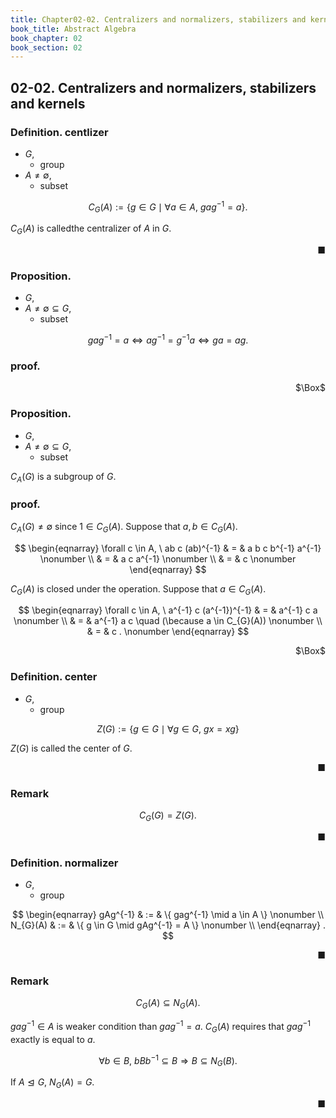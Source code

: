 ```yaml
---
title: Chapter02-02. Centralizers and normalizers, stabilizers and kernels
book_title: Abstract Algebra
book_chapter: 02
book_section: 02
---
```


## 02-02. Centralizers and normalizers, stabilizers and kernels

### Definition. centlizer
* $G$,
    * group
* $A \neq \emptyset$,
    * subset

$$
    C_{G}(A)
    :=
    \{
        g \in G
        \mid
        \forall a \in A,
        \
        gag^{-1}
        =
        a
    \}.
$$

$C_{G}(A)$ is calledthe centralizer of $A$ in $G$.

<div class="end-of-statement" style="text-align: right">■</div>

### Proposition.
* $G$,
* $A \neq \emptyset \subseteq G$,
    * subset

$$
    g a g^{-1}
    =
    a
    \Leftrightarrow
    a g^{-1}
    =
    g^{-1}
    a
    \Leftrightarrow
    ga
    =
    ag
    .
$$

### proof.

<div class="QED" style="text-align: right">$\Box$</div>

### Proposition.
* $G$,
* $A \neq \emptyset \subseteq G$,
    * subset

$C_{A}(G)$ is a subgroup of $G$.

### proof.
$C_{A}(G) \neq \emptyset$ since $1 \in C_{G}(A)$.
Suppose that $a, b \in C_{G}(A)$.

$$
\begin{eqnarray}
    \forall c \in A,
    \
    ab
    c
    (ab)^{-1}
    & = &
        a
        b
        c
        b^{-1}
        a^{-1}
    \nonumber
    \\
    & = &
        a
        c
        a^{-1}
    \nonumber
    \\
    & = &
        c
    \nonumber
\end{eqnarray}
$$

$C_{G}(A)$ is closed under the operation.
Suppose that $a \in C_{G}(A)$.

$$
\begin{eqnarray}
    \forall c \in A,
    \
    a^{-1}
    c
    (a^{-1})^{-1}
    & = &
        a^{-1}
        c
        a
    \nonumber
    \\
    & = &
        a^{-1}
        a
        c
        \quad
        (\because a \in C_{G}(A))
    \nonumber
    \\
    & = &
        c
    .
    \nonumber
\end{eqnarray}
$$

<div class="QED" style="text-align: right">$\Box$</div>

### Definition. center
* $G$,
    * group

$$
    Z(G)
    :=
    \{
        g \in G
        \mid
        \forall g \in G,
        \
        gx
        =
        xg
    \}
$$

$Z(G)$ is called the center of $G$.

<div class="end-of-statement" style="text-align: right">■</div>

### Remark
$$
    C_{G}(G)
    =
    Z(G)
    .
$$

<div class="end-of-statement" style="text-align: right">■</div>

### Definition. normalizer
* $G$,
    * group

$$
\begin{eqnarray}
    gAg^{-1}
    & := &
        \{
            gag^{-1}
            \mid
            a \in A
        \}
    \nonumber
    \\
    N_{G}(A)
    & := &
        \{
            g \in G
            \mid
            gAg^{-1}
            =
            A
        \}
    \nonumber
    \\
\end{eqnarray}
    .
$$

<div class="end-of-statement" style="text-align: right">■</div>

### Remark
$$
    C_{G}(A)
    \subseteq
    N_{G}(A)
    .
$$

$gag^{-1} \in A$ is weaker condition than $gag^{-1} = a$.
$C_{G}(A)$ requires that $gag^{-1}$ exactly is equal to $a$.

$$
    \forall b \in B,
    \
    bBb^{-1}
    \subseteq
    B
    \Rightarrow
    B \subseteq N_{G}(B)
    .
$$

If $A \trianglelefteq G$, $N_{G}(A) = G$.

<div class="end-of-statement" style="text-align: right">■</div>

